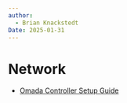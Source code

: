 ```yaml
---
author: 
  - Brian Knackstedt
Date: 2025-01-31
---
```

# Network

- [Omada Controller Setup Guide](omada-controller\omada-controller-setup-guide.md)